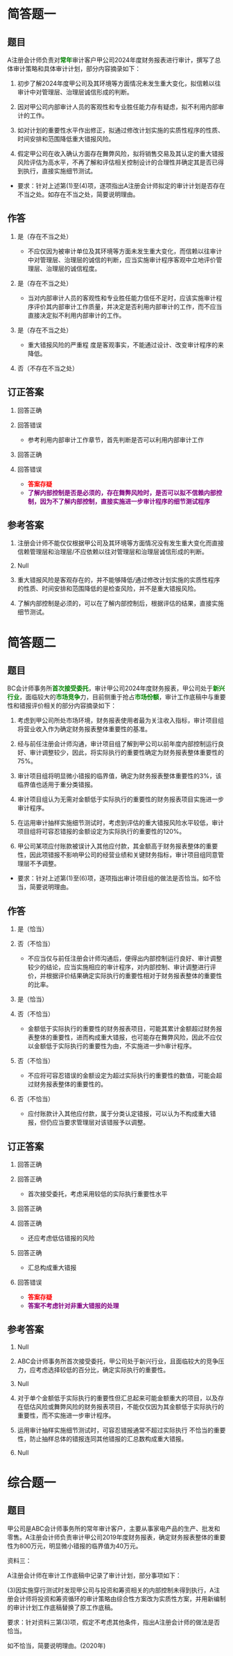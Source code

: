 # 简答题一

## 题目

A注册会计师负责对<strong style="color: green">常年</strong>审计客户甲公司2024年度财务报表进行审计，撰写了总体审计策略和具体审计计划，部分内容摘录如下：

1. 初步了解2024年度甲公司及其环境等方面情况未发生重大变化，拟信赖以往审计中对管理层、治理层诚信形成的判断。

2. 因对甲公司内部审计人员的客观性和专业胜任能力存有疑虑，拟不利用内部审计的工作。

3. 如对计划的重要性水平作出修正，拟通过修改计划实施的实质性程序的性质、时间安排和范围降低重大错报风险。

4. 假定甲公司在收入确认方面存在舞弊风险，拟将销售交易及其认定的重大错报风险评估为高水平，不再了解和评估相关控制设计的合理性并确定其是否已得到执行，直接实施细节测试。

- 要求：针对上述第(1)至(4)项，逐项指出A注册会计师拟定的审计计划是否存在不当之处。如存在不当之处，简要说明理由。

## 作答

1. 是（存在不当之处）
    - 不应仅因为被审计单位及其环境等方面未发生重大变化，而信赖以往审计中对管理层、治理层的诚信的判断，应当实施审计程序客观中立地评价管理层、治理层的诚信程度。

2. 是（存在不当之处）
    - 当对内部审计人员的客观性和专业胜任能力信任不足时，应该实施审计程序评价其内部审计工作质量，并决定是否利用内部审计的工作，而不应当直接决定拟不利用内部审计的工作。

3. 是（存在不当之处）
    - 重大错报风险的严重程  度是客观事实，不能通过设计、改变审计程序的来降低。

4. 否（不存在不当之处）

## 订正答案

1. 回答正确

2. 回答错误

    - 参考利用内部审计工作章节，首先判断是否可以利用内部审计工作

3. 回答正确

4. 回答错误

    - <strong style="color: red">答案存疑</strong>
    - <strong style="color: purple">了解内部控制是否是必须的，存在舞弊风险时，是否可以拟不信赖内部控制，因为不了解内部控制，直接实施进一步审计程序的细节测试程序</strong>

## 参考答案

1. 注册会计师不能仅仅根据甲公司及其环境等方面情况没有发生重大变化而直接信赖管理层和治理层/不应依赖以往对管理层和治理层诚信形成的判断。

2. Null

3. 重大错报风险是客观存在的，并不能够降低/通过修改计划实施的实质性程序的性质、时间安排和范围降低的是检查风险，并不是重大错报风险。

4. 了解内部控制是必须的，可以在了解内部控制后，根据评估的结果，直接实施细节测试。

# 简答题二

## 题目

BC会计师事务所<strong style="color: green">首次接受委托</strong>，审计甲公司2024年度财务报表，甲公司处于<strong style="color: green">新兴行业</strong>，面临较大的<strong style="color: green">市场竞争</strong>力，目前侧重于抢占<strong style="color: green">市场份额</strong>，审计工作底稿中与重要性和错报评价相关的部分内容摘录如下：

1. 考虑到甲公司所处市场环境，财务报表使用者最为关注收入指标，审计项目组将营业收入作为确定财务报表整体重要性的基准。

2. 经与前任注册会计师沟通，审计项目组了解到甲公司以前年度内部控制运行良好、审计调整较少，因此，将实际执行的重要性确定为财务报表整体重要性的75%。

3. 审计项目组将明显微小错报的临界值，确定为财务报表整体重要性的3%，该临界值也适用于重分类错报。

4. 审计项目组认为无需对金额低于实际执行的重要性的财务报表项目实施进一步审计程序。

5. 在运用审计抽样实施细节测试时，考虑到评估的重大错报风险水平较低，审计项目组将可容忍错报的金额设定为实际执行的重要性的120%。

6. 甲公司某项应付账款被误计入其他应付款，其金额高于财务报表整体的重要性，因此项错报不影响甲公司的经营业绩和关键财务指标，审计项目组同意管理层不予调整。

- 要求：针对上述第(1)至(6)项，逐项指出审计项目组的做法是否恰当。如不恰当，简要说明理由。

## 作答

1. 是（恰当）

2. 否（不恰当）

    - 不应当仅与前任注册会计师沟通后，便得出内部控制运行良好、审计调整较少的结论，应当实施相应的审计程序，对内部控制、审计调整进行评价，并根据评价结果确定实际执行的重要性相对于财务报表整体的重要性的比率。

3. 是（恰当）

4. 否（不恰当）

    - 金额低于实际执行的重要性的财务报表项目，可能其累计金额超过财务报表整体的重要性，进而构成重大错报，也可能存在舞弊风险，因此不应仅以金额低于实际执行的重要性为由，不实施进一步h审计程序。

5. 否（不恰当）

    - 不应将可容忍错误的金额设定为超过实际执行的重要性的数值，可能会超过财务报表整体的重要性的。

6. 否（不恰当）

    - 应付账款计入其他应付款，属于分类认定错报，可以认为不构成重大错报，但仍应当要求管理层对该错报予以调整。

## 订正答案

1. 回答正确

2. 回答正确

    - 首次接受委托，考虑采用较低的实际执行重要性水平

3. 回答正确

4. 回答正确

    - 还应考虑低估错报的风险

5. 回答正确

    - 汇总构成重大错报

6. 回答错误

    - <strong style="color: red">答案存疑</strong>
    - <strong style="color: purple">答案不考虑针对非重大错报的处理</strong>

## 参考答案

1. Null

2. ABC会计师事务所首次接受委托，甲公司处于新兴行业，且面临较大的竞争压力，应考虑选择较低的百分比，确定实际执行的重要性。

3. Null

4. 对于单个金额低于实际执行的重要性但汇总起来可能金额重大的项目，以及存在低估风险或舞弊风险的财务报表项目，不能仅仅因为其金额低于实际执行的重要性，而不实施进一步审计程序。

5. 运用审计抽样实施细节测试时，可容忍错报通常不超过实际执行
不恰当的重要性，防止抽样总体的错报连同其他错报的汇总数构成重大错报。

6. Null

# 综合题一

## 题目

甲公司是ABC会计师事务所的常年审计客户，主要从事家电产品的生产、批发和零售。A注册会计师负责审计甲公司2019年度财务报表，确定财务报表整体的重要性为800万元，明显微小错报的临界值为40万元。

资料三：

A注册会计师在审计工作底稿中记录了审计计划，部分事项如下：

(3)因实施穿行测试时发现甲公司与投资和筹资相关的内部控制未得到执行，A注册会计师将投资和筹资循环的审计策略由综合性方案改为实质性方案，并用新编制的审计计划工作底稿替换了原工作底稿。

要求：针对资料三第(3)项，假定不考虑其他条件，指出A注册会计师的做法是否恰当。

如不恰当，简要说明理由。(2020年)